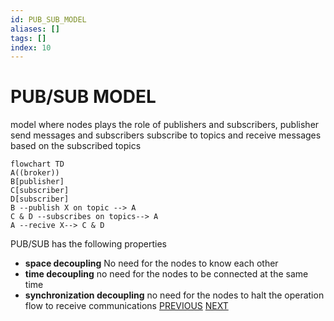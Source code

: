 ```yaml
---
id: PUB_SUB_MODEL
aliases: []
tags: []
index: 10
---
```


# PUB/SUB MODEL

model where  nodes plays the role  of publishers and subscribers, publisher send messages and subscribers subscribe to topics and receive messages based on the subscribed topics

```mermaid
flowchart TD
A((broker))
B[publisher]
C[subscriber]
D[subscriber]
B --publish X on topic --> A
C & D --subscribes on topics--> A
A --recive X--> C & D
```

PUB/SUB has the following properties

- **space decoupling** No need for the nodes to know each other
- **time decoupling** no need for the nodes to be connected at the same time
- **synchronization decoupling**  no need for the nodes to halt the operation flow to receive communications
[PREVIOUS](IOT_PROTOCOLS.md) [NEXT](PUB_SUB_PROTOCOLS.md)

